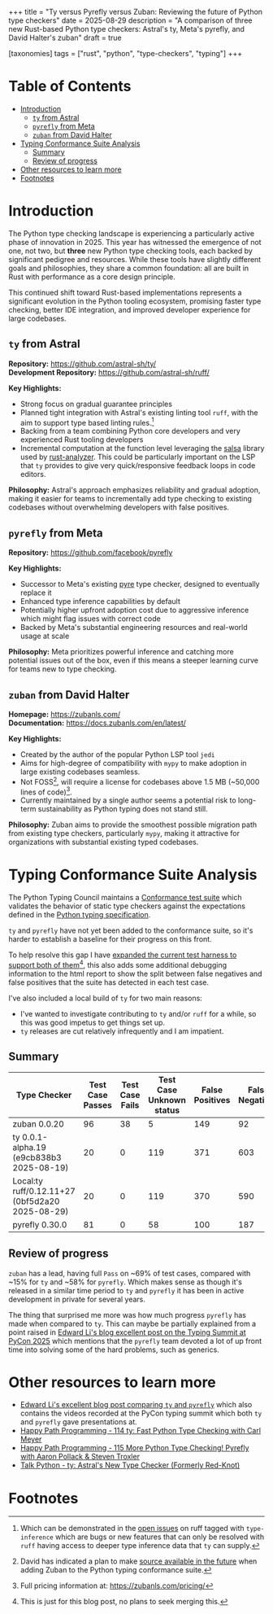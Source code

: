 +++
title = "Ty versus Pyrefly versus Zuban: Reviewing the future of Python type checkers"
date = 2025-08-29
description = "A comparison of three new Rust-based Python type checkers: Astral's ty, Meta's pyrefly, and David Halter's zuban"
draft = true

[taxonomies]
tags = ["rust", "python", "type-checkers", "typing"]
+++

# Table of Contents

- [Introduction](#introduction)
    - [`ty` from Astral](#ty-from-astral)
    - [`pyrefly` from Meta](#pyrefly-from-meta)
    - [`zuban` from David Halter](#zuban-from-david-halter)
- [Typing Conformance Suite Analysis](#typing-conformance-suite-analysis)
    - [Summary](#summary)
    - [Review of progress](#review-of-progress)
- [Other resources to learn more](#other-resources-to-learn-more)
- [Footnotes](#footnotes)

# Introduction

The Python type checking landscape is experiencing a particularly active phase of innovation in 2025. This year has witnessed the emergence of not one, not two, but **three** new Python type checking tools, each backed by significant pedigree and resources. While these tools have slightly different goals and philosophies, they share a common foundation: all are built in Rust with performance as a core design principle.

This continued shift toward Rust-based implementations represents a significant evolution in the Python tooling ecosystem, promising faster type checking, better IDE integration, and improved developer experience for large codebases.


## `ty` from Astral

**Repository:** <https://github.com/astral-sh/ty/>  
**Development Repository:** <https://github.com/astral-sh/ruff/> 

**Key Highlights:**
- Strong focus on gradual guarantee principles
- Planned tight integration with Astral's existing linting tool `ruff`, with the aim to support type based linting rules.[^1]
- Backing from a team combining Python core developers and very experienced Rust tooling developers
- Incremental computation at the function level leveraging the [salsa](https://github.com/salsa-rs/salsa) library used by [rust-analyzer](https://github.com/rust-lang/rust-analyzer/). This could be particularly important on the LSP that `ty` provides to give very quick/responsive feedback loops in code editors.

**Philosophy:** Astral's approach emphasizes reliability and gradual adoption, making it easier for teams to incrementally add type checking to existing codebases without overwhelming developers with false positives.

## `pyrefly` from Meta

**Repository:** <https://github.com/facebook/pyrefly>  

**Key Highlights:**
- Successor to Meta's existing [pyre](https://github.com/facebook/pyre-check) type checker, designed to eventually replace it
- Enhanced type inference capabilities by default
- Potentially higher upfront adoption cost due to aggressive inference which might flag issues with correct code
- Backed by Meta's substantial engineering resources and real-world usage at scale

**Philosophy:** Meta prioritizes powerful inference and catching more potential issues out of the box, even if this means a steeper learning curve for teams new to type checking.

## `zuban` from David Halter

**Homepage:** <https://zubanls.com/>  
**Documentation:** <https://docs.zubanls.com/en/latest/>

**Key Highlights:**
- Created by the author of the popular Python LSP tool `jedi`
- Aims for high-degree of compatibility with `mypy` to make adoption in large existing codebases seamless.
- Not FOSS[^2], will require a license for codebases above 1.5 MB (~50,000 lines of code)[^3].
- Currently maintained by a single author seems a potential risk to long-term sustainability as Python typing does not stand still.

**Philosophy:** Zuban aims to provide the smoothest possible migration path from existing type checkers, particularly `mypy`, making it attractive for organizations with substantial existing typed codebases.


# Typing Conformance Suite Analysis

The Python Typing Council maintains a [Conformance test suite](https://github.com/python/typing/tree/main/conformance) which validates the behavior of static type checkers against the expectations defined in the [Python typing specification](https://typing.python.org/en/latest/spec/index.html).

`ty` and `pyrefly` have not yet been added to the conformance suite, so it's harder to establish a baseline for their progress on this front.

To help resolve this gap I have [expanded the current test harness to support both of them](https://github.com/sinon/typing/pull/1)[^4], this also adds some additional debugging information to the html report to show the split between false negatives and false positives that the suite has detected in each test case.

I've also included a local build of `ty` for two main reasons:

* I've wanted to investigate contributing to `ty` and/or `ruff` for a while, so this was good impetus to get things set up.
* `ty` releases are cut relatively infrequently and I am impatient.

## Summary

| Type Checker                                    | Test Case Passes | Test Case Fails | Test Case Unknown status | False Positives | False Negatives |
|-------------------------------------------------|------------------|-----------------|--------------------------|-----------------|-----------------|
| zuban 0.0.20                                    | 96               | 38              | 5                        | 149             | 92              |
| ty 0.0.1-alpha.19 (e9cb838b3 2025-08-19)        | 20               | 0               | 119                      | 371             | 603             |
| Local:ty ruff/0.12.11+27 (0bf5d2a20 2025-08-29) | 20               | 0               | 119                      | 370             | 590             |
| pyrefly 0.30.0                                  | 81               | 0               | 58                       | 100             | 187             |

## Review of progress

`zuban` has a lead, having full `Pass` on ~69% of test cases, compared with ~15% for `ty` and ~58% for `pyrefly`. Which makes sense as though it's released in a similar time period to `ty` and `pyrefly` it has been in active development in private for several years.

The thing that surprised me more was how much progress `pyrefly` has made when compared to `ty`. This can maybe be partially explained from a point raised in [Edward Li's blog excellent post on the Typing Summit at PyCon 2025][1] which mentions that the `pyrefly` team devoted a lot of up front time into solving some of the hard problems, such as generics.


# Other resources to learn more

* [Edward Li's excellent blog post comparing `ty` and `pyrefly`][1] which also contains the videos recorded at the PyCon typing summit which both `ty` and `pyrefly` gave presentations at.
* [Happy Path Programming - 114 ty: Fast Python Type Checking with Carl Meyer](https://www.youtube.com/watch?v=V1OmqEYoSz4)
* [Happy Path Programming - 115 More Python Type Checking! Pyrefly with Aaron Pollack & Steven Troxler](https://www.youtube.com/watch?v=huHF0Rv8L14)
* [Talk Python - ty: Astral's New Type Checker (Formerly Red-Knot)](https://talkpython.fm/episodes/show/506/ty-astrals-new-type-checker-formerly-red-knot)


# Footnotes

[^1]: Which can be demonstrated in the [open issues](https://github.com/astral-sh/ruff/issues?q=is%3Aissue%20state%3Aopen%20label%3Atype-inference ) on ruff tagged with `type-inference` which are bugs or new features that can only be resolved with `ruff` having access to deeper type inference data that `ty` can supply. 
[^2]: David has indicated a plan to make [source available in the future](https://github.com/python/typing/pull/2067#issuecomment-3177937964) when adding Zuban to the Python typing conformance suite.
[^3]: Full pricing information at: <https://zubanls.com/pricing/>
[^4]: This is just for this blog post, no plans to seek merging this.


<!-- Reference links --->
[1]: https://blog.edward-li.com/tech/comparing-pyrefly-vs-ty/
